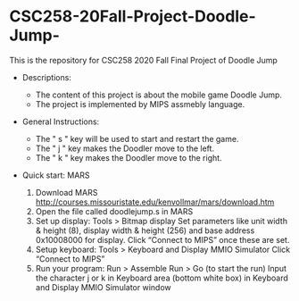 # CSC258-20Fall-Project-Doodle-Jump-
This is the repository for CSC258 2020 Fall Final Project of Doodle Jump

- Descriptions:
  - The content of this project is about the mobile game Doodle Jump.
  - The project is implemented by MIPS assmebly language.

- General Instructions:
  - The " s " key will be used to start and restart the game.
  - The " j " key makes the Doodler move to the left.
  - The " k " key makes the Doodler move to the right.

- Quick start: MARS
  1. Download MARS http://courses.missouristate.edu/kenvollmar/mars/download.htm
  2. Open the file called doodlejump.s in MARS
  3. Set up display: Tools > Bitmap display
     Set parameters like unit width & height (8), display width & height (256) and base address 0x10008000 for display. 
     Click “Connect to MIPS” once these are set.
  4. Setup keyboard: Tools > Keyboard and Display MMIO Simulator 
     Click “Connect to MIPS”
  5. Run your program:
     Run > Assemble
     Run > Go (to start the run)
     Input the character j or k in Keyboard area (bottom white box) in Keyboard and
     Display MMIO Simulator window
